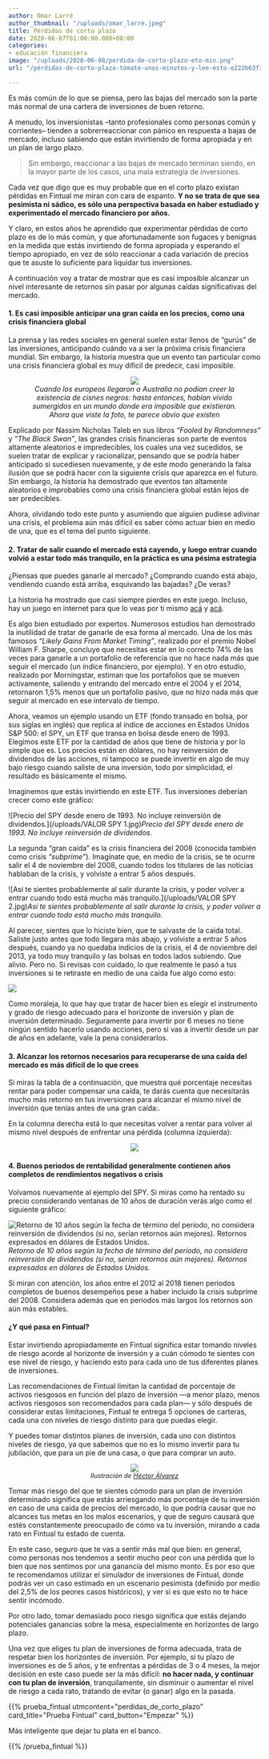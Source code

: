 ```yaml
---
author: Omar Larré
author_thumbnail: "/uploads/omar_larre.jpeg"
title: Pérdidas de corto plazo
date: 2020-06-07T01:00:00.000+00:00
categories:
- educación financiera
image: "/uploads/2020-06-08/perdida-de-corto-plazo-eto-min.png"
url: "/pérdidas-de-corto-plazo-tómate-unos-minutos-y-lee-esto-e222b63f3939/"

---
```

Es más común de lo que se piensa, pero las bajas del mercado son la parte más normal de una cartera de inversiones de buen retorno.

A menudo, los inversionistas –tanto profesionales como personas común y corrientes– tienden a sobrerreaccionar con pánico en respuesta a bajas de mercado, incluso sabiendo que están invirtiendo de forma apropiada y en un plan de largo plazo.

> Sin embargo, reaccionar a las bajas de mercado terminan siendo, en la mayor parte de los casos, una mala estrategia de inversiones.

Cada vez que digo que es muy probable que en el corto plazo existan pérdidas en Fintual me miran con cara de espanto. **Y no se trata de que sea pesimista ni sádico, es sólo una perspectiva basada en haber estudiado y experimentado el mercado financiero por años.**

Y claro, en estos años he aprendido que experimentar pérdidas de corto plazo es de lo más común, y que afortunadamente son fugaces y benignas en la medida que estás invirtiendo de forma apropiada y esperando el tiempo apropiado, en vez de sólo reaccionar a cada variación de precios que te asuste lo suficiente para liquidar tus inversiones.

A continuación voy a tratar de mostrar que es casi imposible alcanzar un nivel interesante de retornos sin pasar por algunas caídas significativas del mercado.

#### 1. Es casi imposible anticipar una gran caída en los precios, como una crisis financiera global

La prensa y las redes sociales en general suelen estar llenos de “gurús” de las inversiones, anticipando cuándo va a ser la próxima crisis financiera mundial. Sin embargo, la historia muestra que un evento tan particular como una crisis financiera global es muy difícil de predecir, casi imposible.

<div style="text-align:center"> <figure> <img src="/uploads/pérdidas-de-c5766.jpeg"> <figcaption><i>Cuando los europeos llegaron a Australia no podían creer la existencia de cisnes negros: hasta entonces, habían vivido sumergidos en un mundo donde era imposible que existieran. Ahora que viste la foto, te parece obvio que existen</i></figcaption> </figure> </div>

Explicado por Nassim Nicholas Taleb en sus libros <i>“Fooled by Randomness”</i> y <i>“The Black Swan”</i>, las grandes crisis financieras son parte de eventos altamente aleatorios e impredecibles, los cuales una vez sucedidos, se suelen tratar de explicar y racionalizar, pensando que se podría haber anticipado si sucediesen nuevamente, y de este modo generando la falsa ilusión que se podrá hacer con la siguiente crisis que aparezca en el futuro. Sin embargo, la historia ha demostrado que eventos tan altamente aleatorios e improbables como una crisis financiera global están lejos de ser predecibles.

Ahora, olvidando todo este punto y asumiendo que alguien pudiese adivinar una crisis, el problema aún más difícil es saber cómo actuar bien en medio de una, que es el tema del punto siguiente.

#### 2. Tratar de salir cuando el mercado está cayendo, y luego entrar cuando volvió a estar todo más tranquilo, en la práctica es una pésima estrategia

¿Piensas que puedes ganarle al mercado? ¿Comprando cuando está abajo, vendiendo cuando está arriba, esquivando las bajadas? ¿De veras?

La historia ha mostrado que casi siempre pierdes en este juego. Incluso, hay un juego en internet para que lo veas por ti mismo [acá](http://engaging-data.com/market-timing-game/) y [acá](https://qz.com/487013/this-game-will-show-you-just-how-foolish-it-is-to-sell-stocks-right-now/).

Es algo bien estudiado por expertos. Numerosos estudios han demostrado la inutilidad de tratar de ganarle de esa forma al mercado. Una de los más famosos <i>“Likely Gains From Market Timing”</i>, realizado por el premio Nobel William F. Sharpe, concluye que necesitas estar en lo correcto 74% de las veces para ganarle a un portafolio de referencia que no hace nada más que seguir el mercado (un índice financiero, por ejemplo). Y en otro estudio, realizado por Morningstar, estiman que los portafolios que se mueven activamente, saliendo y entrando del mercado entre el 2004 y el 2014, retornaron 1,5% menos que un portafolio pasivo, que no hizo nada más que seguir al mercado en ese intervalo de tiempo.

Ahora, veamos un ejemplo usando un ETF (fondo transado en bolsa, por sus siglas en inglés) que replica al índice de acciones en Estados Unidos S&P 500: el SPY, un ETF que transa en bolsa desde enero de 1993. Elegimos este ETF por la cantidad de años que tiene de historia y por lo simple que es. Los precios están en dólares, no hay reinversión de dividendos de las acciones, ni tampoco se puede invertir en algo de muy bajo riesgo cuando saliste de una inversión, todo por simplicidad, el resultado es básicamente el mismo.

Imaginemos que estás invirtiendo en este ETF. Tus inversiones deberían crecer como este gráfico:

![Precio del SPY desde enero de 1993. No incluye reinversión de dividendos.](/uploads/VALOR SPY 1.jpg)_Precio del SPY desde enero de 1993. No incluye reinversión de dividendos._

La segunda “gran caída” es la crisis financiera del 2008 (conocida también como crisis <i>“subprime”</i>). Imagínate que, en medio de la crisis, se te ocurre salir el 4 de noviembre del 2008, cuando todos los titulares de las noticias hablaban de la crisis, y volviste a entrar 5 años después.

![Así te sientes probablemente al salir durante la crisis, y poder volver a entrar cuando todo está mucho más tranquilo.](/uploads/VALOR SPY 2.jpg)_Así te sientes probablemente al salir durante la crisis, y poder volver a entrar cuando todo está mucho más tranquilo._

Al parecer, sientes que lo hiciste bien, que te salvaste de la caída total. Saliste justo antes que todo llegara más abajo, y volviste a entrar 5 años después, cuando ya no quedaba indicios de la crisis, el 4 de noviembre del 2013, ya todo muy tranquilo y las bolsas en todos lados subiendo. Que alivio. Pero no. Si revisas con cuidado, lo que realmente le pasó a tus inversiones si te retiraste en medio de una caída fue algo como esto:

![](/uploads/2020-06-09/mantener-arrancar.png)

Como moraleja, lo que hay que tratar de hacer bien es elegir el instrumento y grado de riesgo adecuado para el horizonte de inversión y plan de inversión determinado. Seguramente para invertir por 6 meses no tiene ningún sentido hacerlo usando acciones, pero si vas a invertir desde un par de años en adelante, vale la pena considerarlos.

#### 3. Alcanzar los retornos necesarios para recuperarse de una caída del mercado es más difícil de lo que crees

Si miras la tabla de a continuación, que muestra qué porcentaje necesitas rentar para poder compensar una caída, te darás cuenta que necesitarás mucho más retorno en tus inversiones para alcanzar el mismo nivel de inversión que tenías antes de una gran caída:.

En la columna derecha está lo que necesitas volver a rentar para volver al mismo nivel después de enfrentar una pérdida (columna izquierda):

<div style="text-align:center"> <figure> <img src="/uploads/pérdidas-de-c3216.png"> <figcaption></figcaption> </figure> </div>

#### 4. Buenos periodos de rentabilidad generalmente contienen años completos de rendimientos negativos o crisis

Volvamos nuevamente al ejemplo del SPY. Si miras como ha rentado su precio considerando ventanas de 10 años de duración verás algo como el siguiente gráfico:

![Retorno de 10 años según la fecha de término del periodo, no considera reinversión de dividendos (si no, serían retornos aún mejores). Retornos expresados en dólares de Estados Unidos.](/uploads/pérdidas-de-c5802.png)_Retorno de 10 años según la fecha de término del periodo, no considera reinversión de dividendos (si no, serían retornos aún mejores). Retornos expresados en dólares de Estados Unidos._

Si miran con atención, los años entre el 2012 al 2018 tienen periodos completos de buenos desempeños pese a haber incluido la crisis subprime del 2008. Considera además que en periodos más largos los retornos son aún más estables.

#### ¿Y qué pasa en Fintual?

Estar invirtiendo apropiadamente en Fintual significa estar tomando niveles de riesgo acorde al horizonte de inversión y a cuán cómodo te sientes con ese nivel de riesgo, y haciendo esto para cada uno de tus diferentes planes de inversiones.

Las recomendaciones de Fintual limitan la cantidad de porcentaje de activos riesgosos en función del plazo de inversión —a menor plazo, menos activos riesgosos son recomendados para cada plan— y sólo después de considerar estas limitaciones, Fintual te entrega 5 opciones de carteras, cada una con niveles de riesgo distinto para que puedas elegir.

Y puedes tomar distintos planes de inversión, cada uno con distintos niveles de riesgo, ya que sabemos que no es lo mismo invertir para tu jubilación, que para un pie de una casa, o que para comprar un auto.

<div style="text-align:center">
<figure>
<img src="/uploads/2020-06-08/perdida-de-corto-plazo-eto-min.png">
<figcaption style="display:block;text-align:center;font-size:.8rem"><i>Ilustración de <a target="_blank" href="https://www.instagram.com/eto2d/">Héctor Álvarez</a></i></figcaption>
</figure>
</div>

Tomar más riesgo del que te sientes cómodo para un plan de inversión determinado significa que estás arriesgando más porcentaje de tu inversión en caso de una caída de precios del mercado, lo que podría causar que no alcances tus metas en los malos escenarios, y que de seguro causará que estés constantemente preocupado de cómo va tu inversión, mirando a cada rato en Fintual tu estado de cuenta.

En este caso, seguro que te vas a sentir más mal que bien: en general, como personas nos tendemos a sentir mucho peor con una pérdida que lo bien que nos sentimos por una ganancia del mismo monto. Es por eso que te recomendamos utilizar el simulador de inversiones de Fintual, donde podrás ver un caso estimado en un escenario pesimista (definido por medio del 2,5% de los peores casos históricos), y ver si es que esto no te hace sentir incómodo.

Por otro lado, tomar demasiado poco riesgo significa que estás dejando potenciales ganancias sobre la mesa, especialmente en horizontes de largo plazo.

Una vez que eliges tu plan de inversiones de forma adecuada, trata de respetar bien los horizontes de inversión. Por ejemplo, si tu plazo de inversiones es de 5 años, y te enfrentas a pérdidas de 3 o 4 meses, la mejor decisión en este caso puede ser la más difícil: **no hacer nada, y continuar con tu plan de inversión**, tranquilamente, sin disminuir o aumentar el nivel de riesgo a cada rato, tratando de evitar (o ganar) algo en la pasada.

{{% prueba_fintual
utmcontent="perdidas_de_corto_plazo"
card_title="Prueba Fintual"
card_button="Empezar" %}}

Más inteligente que dejar tu plata en el banco.

{{% /prueba_fintual %}}